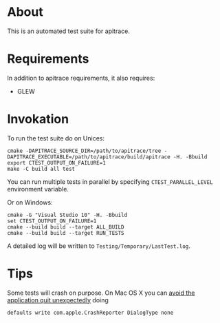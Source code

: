 # About #

This is an automated test suite for apitrace.

# Requirements #

In addition to apitrace requirements, it also requires:

* GLEW

# Invokation #

To run the test suite do on Unices:

    cmake -DAPITRACE_SOURCE_DIR=/path/to/apitrace/tree -DAPITRACE_EXECUTABLE=/path/to/apitrace/build/apitrace -H. -Bbuild
    export CTEST_OUTPUT_ON_FAILURE=1
    make -C build all test

You can run multiple tests in parallel by specifying `CTEST_PARALLEL_LEVEL` environment variable.

Or on Windows:

    cmake -G "Visual Studio 10" -H. -Bbuild
    set CTEST_OUTPUT_ON_FAILURE=1
    cmake --build build --target ALL_BUILD
    cmake --build build --target RUN_TESTS

A detailed log will be written to `Testing/Temporary/LastTest.log`.


# Tips #

Some tests will crash on purpose.  On Mac OS X you can [avoid the application
quit unexpectedly](http://apple.stackexchange.com/a/105894) doing

    defaults write com.apple.CrashReporter DialogType none
